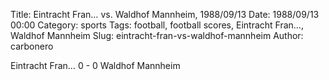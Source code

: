 Title: Eintracht Fran… vs. Waldhof Mannheim, 1988/09/13
Date: 1988/09/13 00:00
Category: sports
Tags: football, football scores, Eintracht Fran…, Waldhof Mannheim
Slug: eintracht-fran-vs-waldhof-mannheim
Author: carbonero


Eintracht Fran… 0 - 0 Waldhof Mannheim
